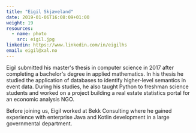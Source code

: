 ```yaml
---
title: "Eigil Skjæveland"
date: 2019-01-06T16:08:09+01:00
weight: 19
resources:
  - name: photo
    src: eigil.jpg
linkedin: https://www.linkedin.com/in/eigilhs
email: eigil@xal.no
---
```


Eigil submitted his master's thesis in computer science in 2017 after
completing a bachelor's degree in applied mathematics. In his thesis
he studied the application of databases to identify higher-level
semantics in event data. During his studies, he also taught Python to
freshman science students and worked on a project building a real
estate statistics portal for an economic analysis NGO.

Before joining us, Eigil worked at Bekk Consulting where he gained
experience with enterprise Java and Kotlin development in a large
governmental department.
